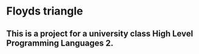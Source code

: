 # Floyds triangle
 
## This is a project for a university class High Level Programming Languages 2.
